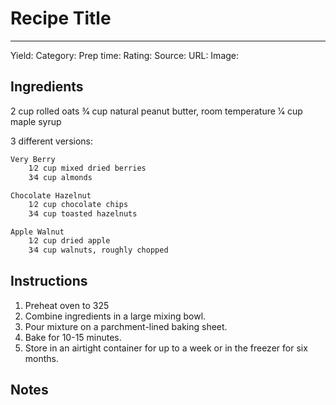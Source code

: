 # Recipe Title
---
Yield:
Category:
Prep time:
Rating:
Source:
URL:
Image: 

## Ingredients
2 cup rolled oats
3⁄4 cup natural peanut butter, room temperature
1⁄4 cup maple syrup

3 different versions:

    Very Berry 
        1⁄2 cup mixed dried berries
        3⁄4 cup almonds

    Chocolate Hazelnut
        1⁄2 cup chocolate chips
        3⁄4 cup toasted hazelnuts

    Apple Walnut
        1⁄2 cup dried apple
        3⁄4 cup walnuts, roughly chopped

## Instructions
1. Preheat oven to 325 
2. Combine ingredients in a large mixing bowl.
3. Pour mixture on a parchment-lined baking sheet.
4. Bake for 10-15 minutes. 
5. Store in an airtight container for up to a week or in the freezer for six months.


## Notes

